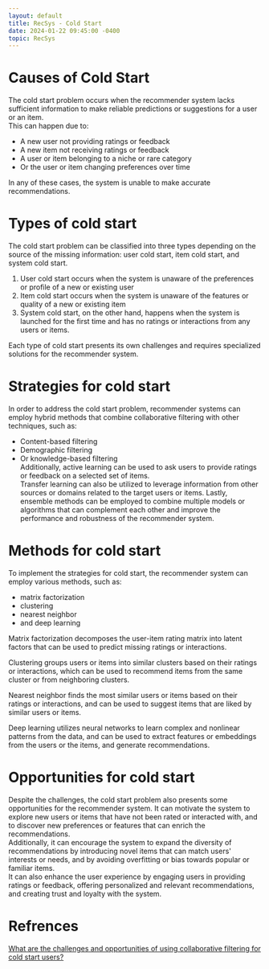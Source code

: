 ```yaml
---
layout: default
title: RecSys - Cold Start
date: 2024-01-22 09:45:00 -0400
topic: RecSys
---
```


# Causes of Cold Start
The cold start problem occurs when the recommender system lacks sufficient information to make reliable predictions or suggestions for a user or an item.  
This can happen due to:  
- A new user not providing ratings or feedback  
- A new item not receiving ratings or feedback  
- A user or item belonging to a niche or rare category  
- Or the user or item changing preferences over time  

In any of these cases, the system is unable to make accurate recommendations.  

# Types of cold start
The cold start problem can be classified into three types depending on the source of the missing information: user cold start, item cold start, and system cold start.  
1. User cold start occurs when the system is unaware of the preferences or profile of a new or existing user  
2. Item cold start occurs when the system is unaware of the features or quality of a new or existing item  
3. System cold start, on the other hand, happens when the system is launched for the first time and has no ratings or interactions from any users or items.  

Each type of cold start presents its own challenges and requires specialized solutions for the recommender system.

# Strategies for cold start
In order to address the cold start problem, recommender systems can employ hybrid methods that combine collaborative filtering with other techniques, such as:
- Content-based filtering  
- Demographic filtering  
- Or knowledge-based filtering  
Additionally, active learning can be used to ask users to provide ratings or feedback on a selected set of items.  
Transfer learning can also be utilized to leverage information from other sources or domains related to the target users or items. 
Lastly, ensemble methods can be employed to combine multiple models or algorithms that can complement each other and improve the performance and robustness of the recommender system.

# Methods for cold start
To implement the strategies for cold start, the recommender system can employ various methods, such as:
- matrix factorization  
- clustering  
- nearest neighbor  
- and deep learning  

Matrix factorization decomposes the user-item rating matrix into latent factors that can be used to predict missing ratings or interactions.  

Clustering groups users or items into similar clusters based on their ratings or interactions, which can be used to recommend items from the same cluster or from neighboring clusters.  

Nearest neighbor finds the most similar users or items based on their ratings or interactions, and can be used to suggest items that are liked by similar users or items.  

Deep learning utilizes neural networks to learn complex and nonlinear patterns from the data, and can be used to extract features or embeddings from the users or the items, and generate recommendations.

# Opportunities for cold start
Despite the challenges, the cold start problem also presents some opportunities for the recommender system. It can motivate the system to explore new users or items that have not been rated or interacted with, and to discover new preferences or features that can enrich the recommendations.  
Additionally, it can encourage the system to expand the diversity of recommendations by introducing novel items that can match users' interests or needs, and by avoiding overfitting or bias towards popular or familiar items.  
It can also enhance the user experience by engaging users in providing ratings or feedback, offering personalized and relevant recommendations, and creating trust and loyalty with the system.  

# Refrences
[What are the challenges and opportunities of using collaborative filtering for cold start users?](https://www.linkedin.com/advice/0/what-challenges-opportunities-using-collaborative#:~:text=To%20implement%20the%20strategies%20for,predict%20missing%20ratings%20or%20interactions.)
